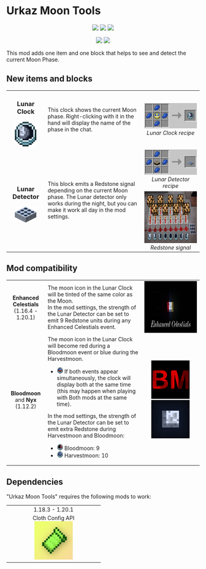 <h1>Urkaz Moon Tools</h1>
<p align="center">
    <img src="https://img.shields.io/badge/Minecraft-1.20.1-00AA00?style=flat-square">
    <img src="https://img.shields.io/badge/Fabric-0.14.22-yellow?style=flat-square">
    <img src="https://img.shields.io/badge/Forge-47.1.0-orange?style=flat-square">
</p>
<p align="center">
    <a href="https://www.curseforge.com/minecraft/mc-mods/urkaz-moon-tools"><img src="https://img.shields.io/curseforge/dt/362825?style=flat-square&logo=curseforge&label=CurseForge&color=f16436"></a>
    <a href="https://modrinth.com/mod/urkaz-moon-tools"><img src="https://img.shields.io/modrinth/dt/1sxtqgoT?style=flat-square&logo=modrinth&label=Modrinth&color=5da426"></a>
<p>
    This mod adds one item and one block that helps to see and detect the current Moon Phase.
</p>
<h2>New items and blocks</h2>
<table width="100%">
    <tr>
        <td width="20%" align="center">
            <h3>Lunar Clock</h3><img src="https://raw.githubusercontent.com/Urkaz/UrkazMoonTools/master/resources/inv_clock.png">
        </td>
        <td width="50%">
            This clock shows the current Moon phase. Right-clicking with it in the hand will display the name of the phase in the chat.
        </td>
        <td width="30%" align="center">
            <img src="https://raw.githubusercontent.com/Urkaz/UrkazMoonTools/master/resources/recipe_clock.png"><br><i>Lunar Clock recipe</i>
        </td>
    </tr>
    <tr>
        <td width="20%" align="center" rowspan="2">
            <h3>Lunar Detector</h3><img src="https://raw.githubusercontent.com/Urkaz/UrkazMoonTools/master/resources/inv_sensor.png">
        </td>
        <td width="50%" rowspan="2">
            This block emits a Redstone signal depending on the current Moon phase. The Lunar detector only works during the night, but you can make it work all day in the mod settings.
        </td>
        <td width="30%" align="center">
            <img src="https://raw.githubusercontent.com/Urkaz/UrkazMoonTools/master/resources/recipe_sensor.png"><br><i>Lunar Detector recipe</i>
        </td>
    </tr>
    <tr>
        <td align="center">
            <img src="https://raw.githubusercontent.com/Urkaz/UrkazMoonTools/master/resources/help_redstone.png" width="257" height="135"><br><i>Redstone signal</i>
        </td>
    </tr>
</table>

<h2>Mod compatibility</h2>

<table width="100%">
    <tr>
        <td width="20%" align="center">
            <b>Enhanced Celestials</b><br>(1.16.4 - 1.20.1)
        </td>
        <td width="50%">
            The moon icon in the Lunar Clock will be tinted of the same color as the Moon.<br>In the mod settings, the strength of the Lunar Detector can be set to emit 9 Redstone units during any Enhanced Celestials event.
        </td>
    <td align="center"><img src="https://raw.githubusercontent.com/Urkaz/UrkazMoonTools/master/resources/thirdparty/enhanced-celestials.png" width="220" height="135"></td>
    </tr>
    <tr>
        <td width="20%" align="center">
            <b>Bloodmoon</b> and <b>Nyx</b><br>(1.12.2)
        </td>
        <td width="50%">The moon icon in the Lunar Clock will become red during a Bloodmoon event or blue during the Harvestmoon.
            <ul>
                <li>
                    <img src="https://raw.githubusercontent.com/Urkaz/UrkazMoonTools/1.12.2/src/main/resources/assets/urkazmoontools/textures/item/moonclock_110.png"> If both events appear simultaneously, the clock will display both at the same time (this may happen when playing with Both mods at the same time).
                </li>
            </ul>
            In the mod settings, the strength of the Lunar Detector can be set to emit extra Redstone during Harvestmoon and Bloodmoon:
            <ul>
                <li>
                    <img src="https://raw.githubusercontent.com/Urkaz/UrkazMoonTools/1.12.2/src/main/resources/assets/urkazmoontools/textures/item/moonclock_10.png"> Bloodmoon: 9
                </li>
                <li>
                    <img src="https://raw.githubusercontent.com/Urkaz/UrkazMoonTools/1.12.2/src/main/resources/assets/urkazmoontools/textures/item/moonclock_100.png"> Harvestmoon: 10
                </li>
            </ul>
        </td>
        <td align="center">
            <img src="https://raw.githubusercontent.com/Urkaz/UrkazMoonTools/master/resources/thirdparty/bloodmoon.png" width="100" height="100"> <img src="https://raw.githubusercontent.com/Urkaz/UrkazMoonTools/master/resources/thirdparty/nyx.png" width="100" height="100">
        </td>
    </tr>
</table>

<h2>Dependencies</h2>

"Urkaz Moon Tools" requires the following mods to work:

<table width="100%">
    <tr>
        <td width="50%" align="center">1.18.3 - 1.20.1</td>
    </tr>
    <tr>
        <td width="50%" align="center">Cloth Config API<br>
                <a href="https://www.curseforge.com/minecraft/mc-mods/cloth-config"><img src="https://raw.githubusercontent.com/Urkaz/UrkazMoonTools/master/resources/thirdparty/cloth-config.png" width="100" height="100"></a>
        </td>
    </tr>
</table>
